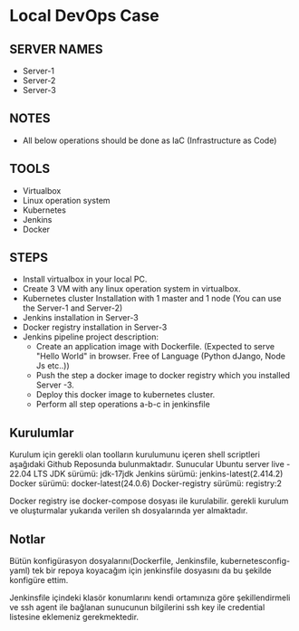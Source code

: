 # Local DevOps Case

## SERVER NAMES  
* Server-1  
* Server-2  
* Server-3  
## NOTES  
* All below operations should be done as IaC (Infrastructure as Code)  
## TOOLS  
* Virtualbox  
* Linux operation system  
* Kubernetes  
* Jenkins  
* Docker  
## STEPS  
* Install virtualbox in your local PC.  
* Create 3 VM with any linux operation system in virtualbox.  
* Kubernetes cluster Installation with 1 master and 1 node (You can use the Server-1 and Server-2)  
* Jenkins installation in Server-3  
* Docker registry installation in Server-3  
* Jenkins pipeline project description:  
    - Create an application image with Dockerfile. (Expected to serve "Hello World" in browser. Free of Language (Python dJango, Node Js etc..))  
    - Push the step a docker image to docker registry which you installed Server -3.  
    - Deploy this docker image to kubernetes cluster.  
    - Perform all step operations a-b-c  in jenkinsfile  


## Kurulumlar
Kurulum için gerekli olan toolların kurulumunu içeren shell scriptleri aşağıdaki Github Reposunda bulunmaktadır.
Sunucular Ubuntu server live - 22.04 LTS
JDK sürümü:     jdk-17jdk
Jenkins sürümü: jenkins-latest(2.414.2)
Docker sürümü:  docker-latest(24.0.6)
Docker-registry sürümü: registry:2



Docker registry ise docker-compose dosyası ile kurulabilir.
gerekli kurulum ve oluşturmalar yukarıda verilen sh dosyalarında yer almaktadır. 

## Notlar
Bütün konfigürasyon dosyalarını(Dockerfile, Jenkinsfile, kubernetesconfig-yaml) tek bir repoya koyacağım için jenkinsfile dosyasını da bu şekilde konfigüre ettim.

Jenkinsfile içindeki klasör konumlarını kendi ortamınıza göre şekillendirmeli ve ssh agent ile bağlanan sunucunun bilgilerini ssh key ile credential listesine eklemeniz gerekmektedir.
